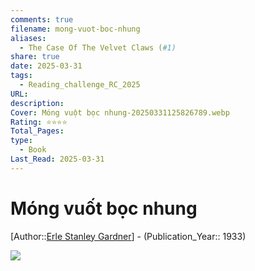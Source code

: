 ```yaml
---
comments: true
filename: mong-vuot-boc-nhung
aliases:
  - The Case Of The Velvet Claws (#1)
share: true
date: 2025-03-31
tags:
  - Reading_challenge_RC_2025
URL: 
description: 
Cover: Móng vuột bọc nhung-20250331125826789.webp
Rating: ⭐⭐⭐⭐
Total_Pages: 
type:
  - Book
Last_Read: 2025-03-31
---
```

# Móng vuốt bọc nhung  
[Author::[Erle Stanley Gardner](Erle%20Stanley%20Gardner.md)] - (Publication_Year:: 1933)  
  
![](https://i.imgur.com/jP8rr5v.jpeg)  
